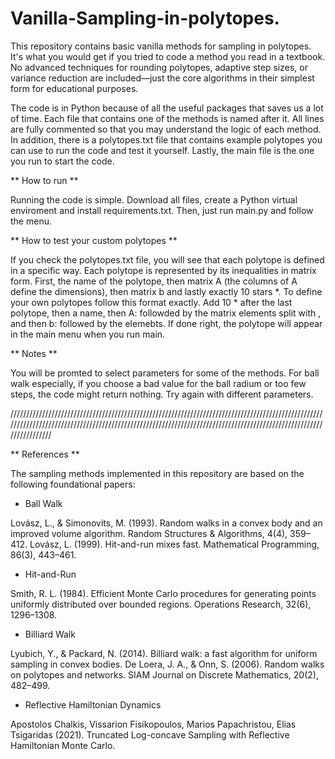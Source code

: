 # Vanilla-Sampling-in-polytopes.

This repository contains basic vanilla methods for sampling in polytopes. It's what you would get if you tried to code a method you read in a textbook. No advanced techniques for rounding polytopes, adaptive step sizes, or variance reduction are included—just the core algorithms in their simplest form for educational purposes.

The code is in Python because of all the useful packages that saves us a lot of time. Each file that contains one of the methods is named after it. All lines are fully commented so that you may understand the logic of each method. In addition, there is a polytopes.txt file that contains example polytopes you can use to run the code and test it yourself. Lastly, the main file is the one you run to start the code. 

** How to run ** 

Running the code is simple. Download all files, create a Python virtual enviroment and install requirements.txt. Then, just run main.py and follow the menu. 

** How to test your custom polytopes **

If you check the polytopes.txt file, you will see that each polytope is defined in a specific way. Each polytope is represented by its inequalities in matrix form. First, the name of the polytope, then matrix A (the columns of A define the dimensions), then matrix b and lastly exactly 10 stars *. To define your own polytopes follow this format exactly. Add 10 * after the last polytope, then a name, then A: followded by the matrix elements split with , and then b: followed by the elemebts. If done right, the polytope will appear in the main menu when you run main. 

** Notes **

You will be promted to select parameters for some of the methods. For ball walk especially, if you choose a bad value for the ball radium or too few steps, the code might return nothing. Try again with different parameters.  

///////////////////////////////////////////////////////////////////////////////////////////////////////////////////////////////////////////////////////////////////////////////////////////////////////////////////

** References ** 

The sampling methods implemented in this repository are based on the following foundational papers:

 - Ball Walk

Lovász, L., & Simonovits, M. (1993). Random walks in a convex body and an improved volume algorithm. Random Structures & Algorithms, 4(4), 359–412.
Lovász, L. (1999). Hit-and-run mixes fast. Mathematical Programming, 86(3), 443–461.

- Hit-and-Run

Smith, R. L. (1984). Efficient Monte Carlo procedures for generating points uniformly distributed over bounded regions. Operations Research, 32(6), 1296–1308.

- Billiard Walk

Lyubich, Y., & Packard, N. (2014). Billiard walk: a fast algorithm for uniform sampling in convex bodies.
De Loera, J. A., & Onn, S. (2006). Random walks on polytopes and networks. SIAM Journal on Discrete Mathematics, 20(2), 482–499.

- Reflective Hamiltonian Dynamics

Apostolos Chalkis, Vissarion Fisikopoulos, Marios Papachristou, Elias Tsigaridas (2021). Truncated Log-concave Sampling with Reflective Hamiltonian Monte Carlo.
